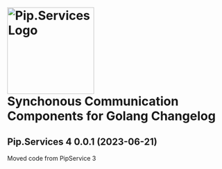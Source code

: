 # <img src="https://uploads-ssl.webflow.com/5ea5d3315186cf5ec60c3ee4/5edf1c94ce4c859f2b188094_logo.svg" alt="Pip.Services Logo" width="200"> <br/> Synchonous Communication Components for Golang Changelog

## <a name="0.0.1"></a>Pip.Services 4 0.0.1 (2023-06-21)
Moved code from PipService 3

